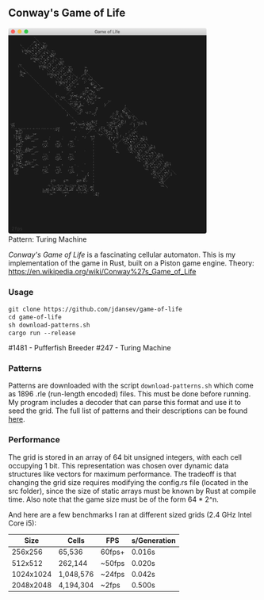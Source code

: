 ## Conway's Game of Life

<p align="left">
  <img src="./turingmachine.png" width="400" >
  <br/>Pattern: Turing Machine
</p>


*Conway's Game of Life* is a fascinating cellular automaton. This is my implementation of the game in Rust, built on a Piston game engine. Theory: https://en.wikipedia.org/wiki/Conway%27s_Game_of_Life

### Usage
```
git clone https://github.com/jdansev/game-of-life
cd game-of-life
sh download-patterns.sh
cargo run --release
```

#1481 - Pufferfish Breeder
#247 - Turing Machine


### Patterns
Patterns are downloaded with the script `download-patterns.sh` which come as 1896 .rle (run-length encoded) files. This must be done before running. My program includes a decoder that can parse this format and use it to seed the grid. The full list of patterns and their descriptions can be found [here](http://www.conwaylife.com/wiki/Category:Patterns).

### Performance
The grid is stored in an array of 64 bit unsigned integers, with each cell occupying 1 bit. This representation was chosen over dynamic data structures like vectors for maximum performance. The tradeoff is that changing the grid size requires modifying the config.rs file (located in the src folder), since the size of static arrays must be known by Rust at compile time. Also note that the game size must be of the form 64 * 2^n.

And here are a few benchmarks I ran at different sized grids (2.4 GHz Intel Core i5):

Size | Cells | FPS | s/Generation
-----|-------|-----|---------------
256x256 | 65,536 | 60fps+ | 0.016s
512x512 | 262,144 | ~50fps | 0.020s
1024x1024 | 1,048,576 | ~24fps | 0.042s
2048x2048 | 4,194,304 | ~2fps | 0.500s
